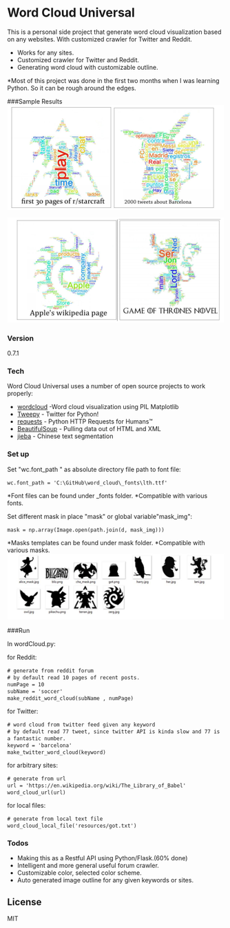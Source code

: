 # Word Cloud Universal

This is a personal side project that generate word cloud visualization based on any websites. With customized crawler for Twitter and Reddit. 

  - Works for any sites.
  - Customized crawler for Twitter and Reddit.
  - Generating word cloud with customizable outline.

*Most of this project was done in the first two months when I was learning Python.  So it can be rough around the edges.

###Sample Results
![sample_1](https://github.com/AlexZhangji/word_cloud_universal/blob/dev_/img/sample_1.png?raw=true)

![sample_2](https://github.com/AlexZhangji/word_cloud_universal/blob/dev_/img/sample_2.png?raw=true)


### Version
0.7.1

### Tech

Word Cloud Universal uses a number of open source projects to work properly:

* [wordcloud] -Word cloud visualization using PIL Matplotlib
* [Tweepy] - Twitter for Python!
* [requests] - Python HTTP Requests for Humans™
* [BeautifulSoup] - Pulling data out of HTML and XML 
* [jieba] - Chinese text segmentation


### Set up
Set "wc.font_path " as absolute directory file path to font file:

    wc.font_path = 'C:\GitHub\word_cloud\_fonts\lth.ttf'

*Font files can be found under _fonts folder.
*Compatible with various fonts.


Set different mask in place "mask" or  global variable"mask_img":

    mask = np.array(Image.open(path.join(d, mask_img)))

*Masks templates can be found under mask folder.
*Compatible with various masks.
![*Some mask templates](https://github.com/AlexZhangji/word_cloud_universal/blob/dev_/img/masks.png?raw=true)


###Run

In wordCloud.py:

for Reddit: 
  
    # generate from reddit forum
    # by default read 10 pages of recent posts. 
    numPage = 10
    subName = 'soccer' 
    make_reddit_word_cloud(subName , numPage)


for Twitter:

    # word cloud from twitter feed given any keyword 
    # by default read 77 tweet, since twitter API is kinda slow and 77 is a fantastic number.
    keyword = 'barcelona' 
    make_twitter_word_cloud(keyword)


for arbitrary sites:

    # generate from url 
    url = 'https://en.wikipedia.org/wiki/The_Library_of_Babel' 
    word_cloud_url(url)


for local files:

    # generate from local text file 
    word_cloud_local_file('resources/got.txt')

### Todos

 - Making this as a Restful API using Python/Flask.(60% done)
 - Intelligent and more general useful forum crawler. 
 - Customizable color, selected color scheme.
 - Auto generated image outline for any given keywords or sites.

License
----

MIT


[//]: # (These are reference links used in the body of this note and get stripped out when the markdown processor does its job. There is no need to format nicely because it shouldn't be seen. Thanks SO - http://stackoverflow.com/questions/4823468/store-comments-in-markdown-syntax)


   [wordcloud]: <https://github.com/joemccann/dillinger>
   [git-repo-url]: <https://github.com/joemccann/dillinger.git>
   [wordcloud]: <https://github.com/amueller/word_cloud>
   [requests]: <https://github.com/kennethreitz/requests>
   [BeautifulSoup]: <http://www.crummy.com/software/BeautifulSoup/>
   [jieba]: <https://github.com/fxsjy/jieba>
   [Ace Editor]: <http://ace.ajax.org>
   [Tweepy]: <https://github.com/tweepy/tweepy>
   [Twitter Bootstrap]: <http://twitter.github.com/bootstrap/>
   [keymaster.js]: <https://github.com/madrobby/keymaster>
   [jQuery]: <http://jquery.com>
   [@tjholowaychuk]: <http://twitter.com/tjholowaychuk>
   [express]: <http://expressjs.com>
   [AngularJS]: <http://angularjs.org>
   [Gulp]: <http://gulpjs.com>
   
   [PlDb]: <https://github.com/joemccann/dillinger/tree/master/plugins/dropbox/README.md>
   [PlGh]:  <https://github.com/joemccann/dillinger/tree/master/plugins/github/README.md>
   [PlGd]: <https://github.com/joemccann/dillinger/tree/master/plugins/googledrive/README.md>
   [PlOd]: <https://github.com/joemccann/dillinger/tree/master/plugins/onedrive/README.md>


